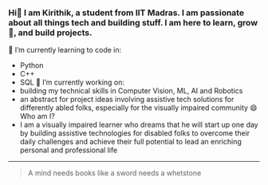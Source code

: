 ### Hi👋 I am Kirithik, a student from IIT Madras. I am passionate about all things tech and building stuff. I am here to learn, grow 🌱, and build projects.
🌱 I’m currently learning to code in:
- Python
- C++
- SQL
🔭 I’m currently working on:
- building my technical skills in Computer Vision, ML, AI and Robotics
- an abstract for project ideas involving assistive tech solutions for differently abled folks, especially for the visually impaired community
😄 Who am I?
- I am a visually impaired learner who dreams that he will start up one day by building assistive technologies for disabled folks to overcome their daily challenges and achieve their full potential to lead an enriching personal and professional life

<!--
**KirithikRaj/KirithikRaj** is a ✨ _special_ ✨ repository because its `README.md` (this file) appears on your GitHub profile.

Here are some ideas to get you started:

- 🔭 I’m currently working on ...
- 🌱 I’m currently learning ...
- 👯 I’m looking to collaborate on ...
- 🤔 I’m looking for help with ...
- 💬 Ask me about ...
- 📫 How to reach me: ...
- 😄 Pronouns: ...
- ⚡ Fun fact: ...
-->

-----
>A mind needs books like a sword needs a whetstone
